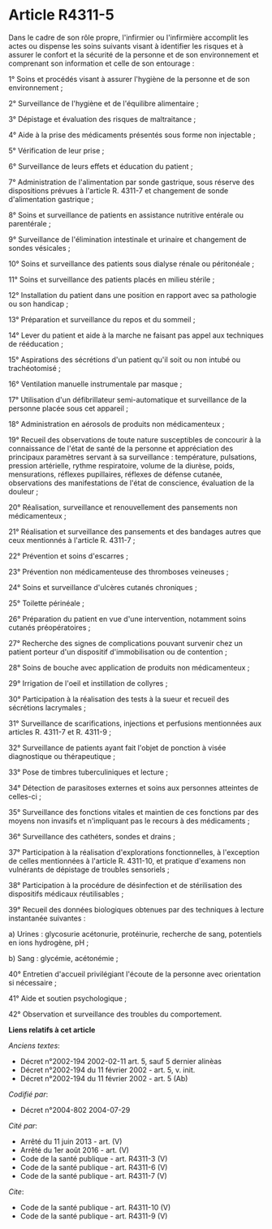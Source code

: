 # Article R4311-5

Dans le cadre de son rôle propre, l'infirmier ou l'infirmière accomplit les actes ou dispense les soins suivants visant à
identifier les risques et à assurer le confort et la sécurité de la personne et de son environnement et comprenant son
information et celle de son entourage :

1° Soins et procédés visant à assurer l'hygiène de la personne et de son environnement ;

2° Surveillance de l'hygiène et de l'équilibre alimentaire ;

3° Dépistage et évaluation des risques de maltraitance ;

4° Aide à la prise des médicaments présentés sous forme non injectable ;

5° Vérification de leur prise ;

6° Surveillance de leurs effets et éducation du patient ;

7° Administration de l'alimentation par sonde gastrique, sous réserve des dispositions prévues à l'article R. 4311-7 et
changement de sonde d'alimentation gastrique ;

8° Soins et surveillance de patients en assistance nutritive entérale ou parentérale ;

9° Surveillance de l'élimination intestinale et urinaire et changement de sondes vésicales ;

10° Soins et surveillance des patients sous dialyse rénale ou péritonéale ;

11° Soins et surveillance des patients placés en milieu stérile ;

12° Installation du patient dans une position en rapport avec sa pathologie ou son handicap ;

13° Préparation et surveillance du repos et du sommeil ;

14° Lever du patient et aide à la marche ne faisant pas appel aux techniques de rééducation ;

15° Aspirations des sécrétions d'un patient qu'il soit ou non intubé ou trachéotomisé ;

16° Ventilation manuelle instrumentale par masque ;

17° Utilisation d'un défibrillateur semi-automatique et surveillance de la personne placée sous cet appareil ;

18° Administration en aérosols de produits non médicamenteux ;

19° Recueil des observations de toute nature susceptibles de concourir à la connaissance de l'état de santé de la personne et
appréciation des principaux paramètres servant à sa surveillance : température, pulsations, pression artérielle, rythme
respiratoire, volume de la diurèse, poids, mensurations, réflexes pupillaires, réflexes de défense cutanée, observations des
manifestations de l'état de conscience, évaluation de la douleur ;

20° Réalisation, surveillance et renouvellement des pansements non médicamenteux ;

21° Réalisation et surveillance des pansements et des bandages autres que ceux mentionnés à l'article R. 4311-7 ;

22° Prévention et soins d'escarres ;

23° Prévention non médicamenteuse des thromboses veineuses ;

24° Soins et surveillance d'ulcères cutanés chroniques ;

25° Toilette périnéale ;

26° Préparation du patient en vue d'une intervention, notamment soins cutanés préopératoires ;

27° Recherche des signes de complications pouvant survenir chez un patient porteur d'un dispositif d'immobilisation ou de
contention ;

28° Soins de bouche avec application de produits non médicamenteux ;

29° Irrigation de l'oeil et instillation de collyres ;

30° Participation à la réalisation des tests à la sueur et recueil des sécrétions lacrymales ;

31° Surveillance de scarifications, injections et perfusions mentionnées aux articles R. 4311-7 et R. 4311-9 ;

32° Surveillance de patients ayant fait l'objet de ponction à visée diagnostique ou thérapeutique ;

33° Pose de timbres tuberculiniques et lecture ;

34° Détection de parasitoses externes et soins aux personnes atteintes de celles-ci ;

35° Surveillance des fonctions vitales et maintien de ces fonctions par des moyens non invasifs et n'impliquant pas le
recours à des médicaments ;

36° Surveillance des cathéters, sondes et drains ;

37° Participation à la réalisation d'explorations fonctionnelles, à l'exception de celles mentionnées à l'article R. 4311-10,
et pratique d'examens non vulnérants de dépistage de troubles sensoriels ;

38° Participation à la procédure de désinfection et de stérilisation des dispositifs médicaux réutilisables ;

39° Recueil des données biologiques obtenues par des techniques à lecture instantanée suivantes :

a) Urines : glycosurie acétonurie, protéinurie, recherche de sang, potentiels en ions hydrogène, pH ;

b) Sang : glycémie, acétonémie ;

40° Entretien d'accueil privilégiant l'écoute de la personne avec orientation si nécessaire ;

41° Aide et soutien psychologique ;

42° Observation et surveillance des troubles du comportement.

**Liens relatifs à cet article**

_Anciens textes_:

  - Décret n°2002-194 2002-02-11 art. 5, sauf 5 dernier alinèas
  - Décret n°2002-194 du 11 février 2002 - art. 5, v. init.
  - Décret n°2002-194 du 11 février 2002 - art. 5 (Ab)

_Codifié par_:

  - Décret n°2004-802 2004-07-29

_Cité par_:

  - Arrêté du 11 juin 2013 - art. (V)
  - Arrêté du 1er août 2016 - art. (V)
  - Code de la santé publique - art. R4311-3 (V)
  - Code de la santé publique - art. R4311-6 (V)
  - Code de la santé publique - art. R4311-7 (V)

_Cite_:

  - Code de la santé publique - art. R4311-10 (V)
  - Code de la santé publique - art. R4311-9 (V)
